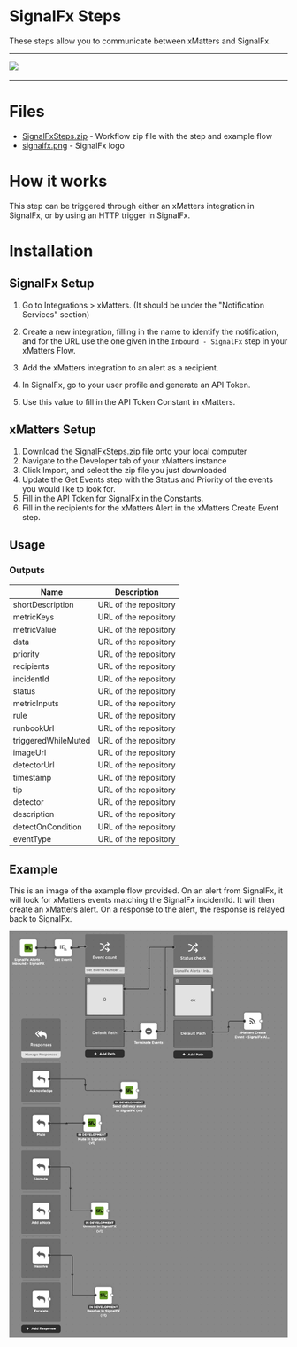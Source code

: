 # SignalFx Steps

These steps allow you to communicate between xMatters and SignalFx.


---------

<kbd>
  <img src="https://github.com/xmatters/xMatters-Labs/raw/master/media/disclaimer.png">
</kbd>

---------

# Files

* [SignalFxSteps.zip](SignalFxSteps.zip) - Workflow zip file with the step and example flow
* [signalfx.png](/signalfx.png) - SignalFx logo

# How it works
This step can be triggered through either an xMatters integration in SignalFx, or by using an HTTP trigger in SignalFx.


# Installation

## SignalFx Setup
1. Go to Integrations > xMatters. (It should be under the "Notification Services" section)
2. Create a new integration, filling in the name to identify the notification, and for the URL use the one given in the `Inbound - SignalFx` step in your xMatters Flow.
3. Add the xMatters integration to an alert as a recipient.

4. In SignalFx, go to your user profile and generate an API Token.
5. Use this value to fill in the API Token Constant in xMatters.

## xMatters Setup
1. Download the [SignalFxSteps.zip](SignalFxSteps.zip) file onto your local computer
2. Navigate to the Developer tab of your xMatters instance
3. Click Import, and select the zip file you just downloaded
4. Update the Get Events step with the Status and Priority of the events you would like to look for.
5. Fill in the API Token for SignalFx in the Constants.
6. Fill in the recipients for the xMatters Alert in the xMatters Create Event step.


## Usage

### Outputs

| Name | Description |
| ---- | ----------  |
| shortDescription | URL of the repository |
| metricKeys | URL of the repository |
| metricValue | URL of the repository |
| data | URL of the repository |
| priority | URL of the repository |
| recipients | URL of the repository |
| incidentId | URL of the repository |
| status | URL of the repository |
| metricInputs | URL of the repository |
| rule | URL of the repository |
| runbookUrl | URL of the repository |
| triggeredWhileMuted | URL of the repository |
| imageUrl | URL of the repository |
| detectorUrl | URL of the repository |
| timestamp | URL of the repository |
| tip | URL of the repository |
| detector | URL of the repository |
| description | URL of the repository |
| detectOnCondition | URL of the repository |
| eventType | URL of the repository |



## Example
This is an image of the example flow provided. On an alert from SignalFx, it will look for xMatters events matching the SignalFx incidentId. It will then create an xMatters alert. On a response to the alert, the response is relayed back to SignalFx.

<kbd>
	<img src="/media/ExampleFlow.png">
</kbd>

